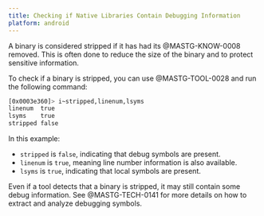 ```yaml
---
title: Checking if Native Libraries Contain Debugging Information
platform: android
---
```


A binary is considered stripped if it has had its @MASTG-KNOW-0008 removed. This is often done to reduce the size of the binary and to protect sensitive information.

To check if a binary is stripped, you can use @MASTG-TOOL-0028 and run the following command:

```sh
[0x0003e360]> i~stripped,linenum,lsyms
linenum  true
lsyms    true
stripped false
```

In this example:

- `stripped` is `false`, indicating that debug symbols are present.
- `linenum` is `true`, meaning line number information is also available.
- `lsyms` is `true`, indicating that local symbols are present.

Even if a tool detects that a binary is stripped, it may still contain some debug information. See @MASTG-TECH-0141 for more details on how to extract and analyze debugging symbols.
